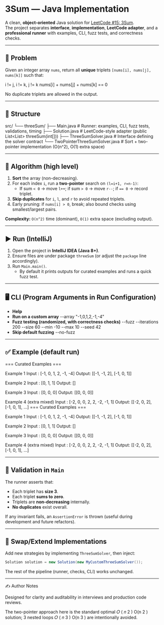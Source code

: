 # 3Sum — Java Implementation 

A clean, **object-oriented** Java solution for [LeetCode #15: 3Sum](https://leetcode.com/problems/3sum/).  
The project separates **interface**, **implementation**, **LeetCode adapter**, and a **professional runner** with examples, CLI, fuzz tests, and correctness checks.

---

## 🔧 Problem
Given an integer array `nums`, return all **unique** triplets `[nums[i], nums[j], nums[k]]` such that:

i != j, i != k, j != k
nums[i] + nums[j] + nums[k] == 0


No duplicate triplets are allowed in the output.

---

## 📂 Structure
src/
└── threeSum/
├── Main.java # Runner: examples, CLI, fuzz tests, validations, timing
├── Solution.java # LeetCode-style adapter (public List<List<Integer>> threeSum(int[]))
├── ThreeSumSolver.java # Interface defining the solver contract
└── TwoPointerThreeSumSolver.java # Sort + two-pointer implementation (O(n^2), O(1) extra space)


---

## 🧠 Algorithm (high level)

1. **Sort** the array (non-decreasing).
2. For each index `i`, run a **two-pointer** search on `(l=i+1, r=n-1)`:
    - If sum `< 0` → move `l++`; if sum `> 0` → move `r--`; if `== 0` → record triplet.
3. **Skip duplicates** for `i`, `l`, and `r` to avoid repeated triplets.
4. Early pruning: if `nums[i] > 0`, break; also bound checks using smallest/largest pairs.

**Complexity:** `O(n^2)` time (dominant), `O(1)` extra space (excluding output).

---

## ▶️ Run (IntelliJ)

1. Open the project in **IntelliJ IDEA (Java 8+)**.
2. Ensure files are under package `threeSum` (or adjust the `package` line accordingly).
3. Run `Main.main()`.
    - By default it prints outputs for curated examples and runs a quick fuzz test.

---

## 🖥️ CLI (Program Arguments in Run Configuration)

- **Help**
- **Run on a custom array**
  --array "-1,0,1,2,-1,-4"
- **Fuzz testing (randomized, with correctness checks)**
  --fuzz --iterations 200 --size 60 --min -10 --max 10 --seed 42
- **Skip default fuzzing**
  --no-fuzz

---

## ✅ Example (default run)
=== Curated Examples ===

Example 1
Input : [-1, 0, 1, 2, -1, -4]
Output: [[-1, -1, 2], [-1, 0, 1]]

Example 2
Input : [0, 1, 1]
Output: []

Example 3
Input : [0, 0, 0]
Output: [[0, 0, 0]]

Example 4 (extra mixed)
Input : [-2, 0, 0, 2, 2, -2, -1, 1]
Output: [[-2, 0, 2], [-1, 0, 1], ...]
=== Curated Examples ===

Example 1
Input : [-1, 0, 1, 2, -1, -4]
Output: [[-1, -1, 2], [-1, 0, 1]]

Example 2
Input : [0, 1, 1]
Output: []

Example 3
Input : [0, 0, 0]
Output: [[0, 0, 0]]

Example 4 (extra mixed)
Input : [-2, 0, 0, 2, 2, -2, -1, 1]
Output: [[-2, 0, 2], [-1, 0, 1], ...]

---

## 🧪 Validation in `Main`
The runner asserts that:
- Each triplet has **size 3**.
- Each triplet **sums to zero**.
- Triplets are **non-decreasing** internally.
- **No duplicates** exist overall.

If any invariant fails, an `AssertionError` is thrown (useful during development and future refactors).

---

## 🔌 Swap/Extend Implementations
Add new strategies by implementing `ThreeSumSolver`, then inject:

```java
Solution solution = new Solution(new MyCustomThreeSumSolver());
```
The rest of the pipeline (runner, checks, CLI) works unchanged.

---

✍️ Author Notes

Designed for clarity and auditability in interviews and production code reviews.

The two-pointer approach here is the standard optimal
𝑂
(
𝑛
2
)
O(n
2
) solution; 3 nested loops
𝑂
(
𝑛
3
)
O(n
3
) are intentionally avoided.